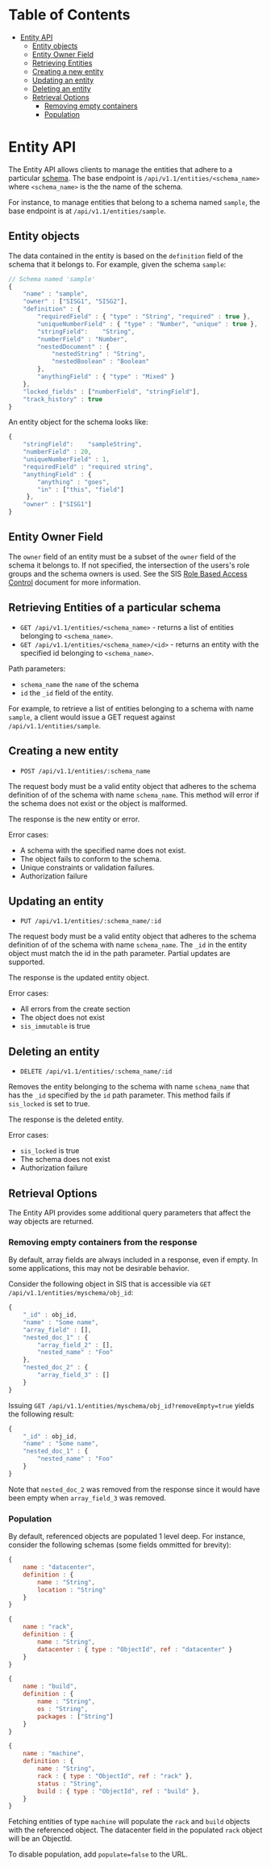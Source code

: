Table of Contents
=================

- [Entity API](#entity-api)
    - [Entity objects](#entity-objects)
    - [Entity Owner Field](#entity-owner-field)
    - [Retrieving Entities](#retrieving-entities-of-a-particular-schema)
    - [Creating a new entity](#creating-a-new-entity)
    - [Updating an entity](#updating-an-entity)
    - [Deleting an entity](#deleting-an-entity)
    - [Retrieval Options](#retrieval-options)
        - [Removing empty containers](#removing-empty-containers-from-the-response)
        - [Population](#population)

# Entity API

The Entity API allows clients to manage the entities that adhere to a particular [schema](./schemas.md).
The base endpoint is `/api/v1.1/entities/<schema_name>` where `<schema_name>` is the the name of the schema.

For instance, to manage entities that belong to a schema named `sample`, the base endpoint is at `/api/v1.1/entities/sample`.

## Entity objects

The data contained in the entity is based on the `definition` field of the schema that it belongs to.  For example, given the schema `sample`:

```javascript
// Schema named 'sample'
{
    "name" : "sample",
    "owner" : ["SISG1", "SISG2"],
    "definition" : {
        "requiredField" : { "type" : "String", "required" : true },
        "uniqueNumberField" : { "type" : "Number", "unique" : true },
        "stringField":    "String",
        "numberField" : "Number",
        "nestedDocument" : {
            "nestedString" : "String",
            "nestedBoolean" : "Boolean"
        },
        "anythingField" : { "type" : "Mixed" }
    },
    "locked_fields" : ["numberField", "stringField"],
    "track_history" : true
}
```

An entity object for the schema looks like:

```javascript
{
    "stringField":    "sampleString",
    "numberField" : 20,
    "uniqueNumberField" : 1,
    "requiredField" : "required string",
    "anythingField" : {
        "anything" : "goes",
        "in" : ["this", "field"]
     },
    "owner" : ["SISG1"]
}
```

## Entity Owner Field

The `owner` field of an entity must be a subset of the `owner` field of the schema it belongs to.  If not specified, the intersection of the users's role groups and the schema owners is used.  See the SIS [Role Based Access Control](./docs/rbac.md) document for more information.

## Retrieving Entities of a particular schema

* `GET /api/v1.1/entities/<schema_name>` - returns a list of entities belonging to `<schema_name>`.
* `GET /api/v1.1/entities/<schema_name>/<id>` - returns an entity with the specified id belonging to `<schema_name>`.

Path parameters:
- `schema_name` the `name` of the schema
- `id` the `_id` field of the entity.

For example, to retrieve a list of entities belonging to a schema with name `sample`, a client would issue a GET request against `/api/v1.1/entities/sample`.



## Creating a new entity

* `POST /api/v1.1/entities/:schema_name`

The request body must be a valid entity object that adheres to the schema definition of of the schema with name `schema_name`.  This method will error if the schema does not exist or the object is malformed.

The response is the new entity or error.

Error cases:

* A schema with the specified name does not exist.
* The object fails to conform to the schema.
* Unique constraints or validation failures.
* Authorization failure

## Updating an entity

* `PUT /api/v1.1/entities/:schema_name/:id`

The request body must be a valid entity object that adheres to the schema definition of of the schema with name `schema_name`.  The `_id` in the entity object must match the id in the path parameter.
Partial updates are supported.

The response is the updated entity object.

Error cases:

* All errors from the create section
* The object does not exist
* `sis_immutable` is true


## Deleting an entity

* `DELETE /api/v1.1/entities/:schema_name/:id`

Removes the entity belonging to the schema with name `schema_name` that has the `_id` specified by the `id` path parameter.  This method fails if `sis_locked` is set to true.

The response is the deleted entity.

Error cases:

* `sis_locked` is true
* The schema does not exist
* Authorization failure

## Retrieval Options

The Entity API provides some additional query parameters that affect the way objects are returned.

### Removing empty containers from the response

By default, array fields are always included in a response, even if empty.  In some applications, this may not be desirable behavior.

Consider the following object in SIS that is accessible via `GET /api/v1.1/entities/myschema/obj_id`:

```javascript
{
    "_id" : obj_id,
    "name" : "Some name",
    "array_field" : [],
    "nested_doc_1" : {
        "array_field_2" : [],
        "nested_name" : "Foo"
    },
    "nested_doc_2" : {
        "array_field_3" : []
    }
}
```

Issuing `GET /api/v1.1/entities/myschema/obj_id?removeEmpty=true` yields the following result:

```javascript
{
    "_id" : obj_id,
    "name" : "Some name",
    "nested_doc_1" : {
        "nested_name" : "Foo"
    }
}
```

Note that `nested_doc_2` was removed from the response since it would have been empty when `array_field_3` was removed.

### Population

By default, referenced objects are populated 1 level deep.  For instance, consider the following schemas (some fields ommitted for brevity):

```javascript
{
    name : "datacenter",
    definition : {
        name : "String",
        location : "String"
    }
}

{
    name : "rack",
    definition : {
        name : "String",
        datacenter : { type : "ObjectId", ref : "datacenter" }
    }
}

{
    name : "build",
    definition : {
        name : "String",
        os : "String",
        packages : ["String"]
    }
}

{
    name : "machine",
    definition : {
        name : "String",
        rack : { type : "ObjectId", ref : "rack" },
        status : "String",
        build : { type : "ObjectId", ref : "build" },
    }
}


```

Fetching entities of type `machine` will populate the `rack` and `build` objects with the referenced object.
The datacenter field in the populated `rack` object will be an ObjectId.

To disable population, add `populate=false` to the URL.
